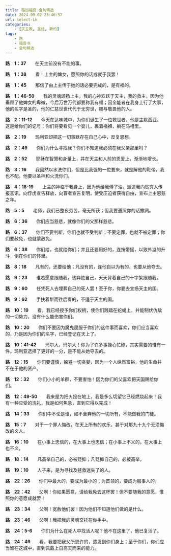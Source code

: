 ```yaml
---
title: 路加福音 金句精选
date: 2024-09-02 23:46:57
url: select-Lk
categories: 
    - [天主教, 圣经, 新约]
tags:
    - 路
    - 福音书
    - 金句精选
---
```


**路&emsp;1：37**&emsp;&emsp;在天主前没有不能的事。

**路&emsp;1：38**&emsp;&emsp;看！上主的婢女，愿照你的话成就于我罢！

**路&emsp;1：45**&emsp;&emsp;那信了由上主传于她的话必要完成的，是有福的。

**路&emsp;1：46-50**&emsp;&emsp;我的灵魂颂扬上主，我的心神欢跃于天主，我的救主，因为他垂顾了他婢女的卑微，今后万世万代都要称我有福；因全能者在我身上行了大事，他的名字是圣的，他的仁慈世世代代于无穷世，赐与敬畏他的人。

**路&emsp;2：11-12**&emsp;&emsp;今天在达味城中，为你们诞生了一位救世者，他是主默西亚。这是给你们的记号：你们将要看见一个婴儿，裹着襁褓，躺在马槽里。
<!-- more -->
**路&emsp;2：19**&emsp;&emsp;玛利亚却把这一切事默存在自己心中，反复思想。

**路&emsp;2：49**&emsp;&emsp;你们为什么寻找我？你们不知道我必须在我父亲那里吗？

**路&emsp;2：52**&emsp;&emsp;耶稣在智慧和身量上，并在天主和人前的恩爱上，渐渐地增长。

**路&emsp;3：16**&emsp;&emsp;我固然以水洗你们，但是比我强的一位要来，就是解他的鞋带，我也不配。他要以圣神和火洗你们。

**路&emsp;4：18-19**&emsp;&emsp;上主的神临于我身上，因为他给我傅了油，派遣我向贫穷人传报喜讯，向俘虏宣告释放，向盲者宣告复明，使受压迫者获得自由，宣布上主恩慈之年。

**路&emsp;5：5**&emsp;&emsp;老师，我们已整夜劳苦，毫无所获；但我要遵照你的话撒网。

**路&emsp;6：36**&emsp;&emsp;你们应当慈悲，就像你们的父那样慈悲。

**路&emsp;6：37**&emsp;&emsp;你们不要判断，你们也就不受判断；不要定罪，也就不被定罪；你们要赦免，也就蒙赦免。

**路&emsp;6：38**&emsp;&emsp;你们给，也就给你们；并且还要用好的，连按带摇，以致外溢的升斗，倒在你们的怀里。

**路&emsp;8：18**&emsp;&emsp;凡有的，还要给他；凡没有的，连他自以为有的，也要从他夺去。

**路&emsp;9：23**&emsp;&emsp;谁若愿意跟随我，该弃绝自己，天天背着自己的十字架跟随我。

**路&emsp;9：60**&emsp;&emsp;任凭死人去埋葬自己的死人罢！至于你，你要去宣扬天主的国。

**路&emsp;9：62**&emsp;&emsp;手扶着犁而往后看的，不适于天主的国。

**路&emsp;10：19**&emsp;&emsp;看，我已经授予你们权柄，使你们践踏在蛇蝎上，并能制伏仇敌的一切势力，没有什么能伤害你们。

**路&emsp;10：20**&emsp;&emsp;你们不要因为魔鬼屈服于你们的这件事而喜欢，你们应当喜欢的，乃是因为你们的名字，已经登记在天上了。

**路&emsp;10：41-42**&emsp;&emsp;玛尔大，玛尔大！你为了许多事操心忙碌，其实需要的惟有一件。玛利亚选择了更好的一分，是不能从她夺去的。

**路&emsp;12：15**&emsp;&emsp;你们要谨慎，躲避一切贪婪，因为一个人纵然富裕，他的生命并不在于他的资产。

**路&emsp;12：32**&emsp;&emsp;你们小小的羊群，不要害怕！因为你们的父喜欢把天国赐给你们。

**路&emsp;12：49-50**&emsp;&emsp;我来是为把火投在地上，我是多么切望它已经燃烧起来！我有一种应受的洗礼，我是如何焦急，直到它得以完成！

**路&emsp;14：33**&emsp;&emsp;你们中不论是谁，如不舍弃他的一切所有，不能做我的门徒。

**路&emsp;15：7**&emsp;&emsp;对于一个罪人悔改，在天上所有的欢乐，甚于对那九十九个无须悔改的义人。

**路&emsp;16：10**&emsp;&emsp;在小事上忠信的，在大事上也忠信；在小事上不义的，在大事上也不义。

**路&emsp;18：14**&emsp;&emsp;凡高举自己的，必被贬抑；凡贬抑自己的，必被高举。

**路&emsp;19：10**&emsp;&emsp;人子来，是为寻找及拯救迷失了的人。

**路&emsp;22：26**&emsp;&emsp;你们中最大的，要成为最小的；为首领的，要成为服事人的。

**路&emsp;22：42**&emsp;&emsp;父啊！你如果愿意，请给我免去这杯罢！但不要随我的意愿，惟照你的意愿成就罢！

**路&emsp;23：34**&emsp;&emsp;父啊！宽赦他们罢！因为他们不知道他们做的是什么。

**路&emsp;23：46**&emsp;&emsp;父啊！我把我的灵魂交托在你手中。

**路&emsp;24：5-6**&emsp;&emsp;你们为什么在死人中找活人呢？他不在这里了，他已复活了。

**路&emsp;24：49**&emsp;&emsp;看，我要把我父所恩许的，遣发到你们身上；至于你们，你们应当留在这城中，直到佩戴上自高天而来的能力。
